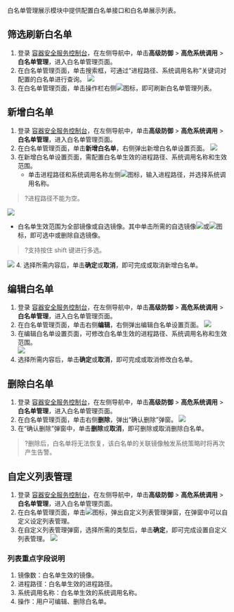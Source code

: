 白名单管理展示模块中提供配置白名单接口和白名单展示列表。

## 筛选刷新白名单
1. 登录 [容器安全服务控制台](https://console.cloud.tencent.com/tcss)，在左侧导航中，单击**高级防御** > **高危系统调用** > **白名单管理**，进入白名单管理页面。
2. 在白名单管理页面，单击搜索框，可通过“进程路径、系统调用名称”关键词对配置的白名单进行查询。
![](https://main.qcloudimg.com/raw/c92346edf8b76752abe50f2584996524.png)
3. 在白名单管理页面，单击操作栏右侧![](https://main.qcloudimg.com/raw/84b6cc4d2eabf9ed7fc0bea43503bb1d.png)图标，即可刷新白名单管理列表。

## 新增白名单
1. 登录 [容器安全服务控制台](https://console.cloud.tencent.com/tcss)，在左侧导航中，单击**高级防御** > **高危系统调用** > **白名单管理**，进入白名单管理页面。
2. 在白名单管理页面，单击**新增白名单**，右侧弹出新增白名单设置页面。
![](https://main.qcloudimg.com/raw/573507ac7dd787e5c3a49de1bbe2a355.png)
3. 在新增白名单设置页面，需配置白名单生效的进程路径、系统调用名称和生效范围。
   - 单击进程路径和系统调用名称左侧![](https://main.qcloudimg.com/raw/21ff3bd68750cb41c5ce662a24629cb3.png)图标，输入进程路径，并选择系统调用名称。
>?进程路径不能为空。
>
  ![](https://main.qcloudimg.com/raw/7665088996475bf22e77fd3a4037d90e.png)
   - 白名单生效范围为全部镜像或自选镜像。其中单击所需的自选镜像![](https://main.qcloudimg.com/raw/37d813d17a69271ce31b3233ad0a949e.png)或![](https://main.qcloudimg.com/raw/be9e47bccb644d8a099149bac4aef1e0.png)图标，即可选中或删除自选镜像。
>?支持按住 shift 键进行多选。
>
   ![](https://main.qcloudimg.com/raw/591c8fbcf6c2d1eab8d429bb9c409712.png)
4. 选择所需内容后，单击**确定**或**取消**，即可完成或取消新增白名单。

## 编辑白名单
1. 登录 [容器安全服务控制台](https://console.cloud.tencent.com/tcss)，在左侧导航中，单击**高级防御** > **高危系统调用** > **白名单管理**，进入白名单管理页面。
2. 在白名单管理页面，单击右侧**编辑**，右侧弹出编辑白名单设置页面。
![](https://main.qcloudimg.com/raw/92be4c4282fd2b82efa109c557e57c53.png)
3. 在编辑白名单设置页面，可修改白名单生效的进程路径、系统调用名称和生效范围。  
![](https://main.qcloudimg.com/raw/aac9e3415c16b7476e642c7344e9437b.png)
4. 选择所需内容后，单击**确定**或**取消**，即可完成或取消修改白名单。

## 删除白名单
1. 登录 [容器安全服务控制台](https://console.cloud.tencent.com/tcss)，在左侧导航中，单击**高级防御** > **高危系统调用** > **白名单管理**，进入白名单管理页面。
2. 在白名单管理页面，单击右侧**删除**，弹出“确认删除”弹窗。
![](https://main.qcloudimg.com/raw/77162daecfebd0abe37f027202fbb72e.png)
3. 在“确认删除”弹窗中，单击**删除**或**取消**，即可删除或取消删除白名单。
>?删除后，白名单将无法恢复，该白名单的关联镜像触发系统策略时将再次产生告警。

## 自定义列表管理
1. 登录 [容器安全服务控制台](https://console.cloud.tencent.com/tcss)，在左侧导航中，单击**高级防御** > **高危系统调用** > **白名单管理**，进入白名单管理页面。
2. 在白名单管理页面，单击![](https://main.qcloudimg.com/raw/d42b27540eef9bf90a9e30f96b500bf3.png)图标，弹出自定义列表管理弹窗，在弹窗中可以自定义设定列表管理。
3. 在自定义列表管理弹窗，选择所需的类型后，单击**确定**，即可完成设置自定义列表管理。
![](https://main.qcloudimg.com/raw/d1de9ed9016efebf662405637caadf59.png)

### 列表重点字段说明
1. 镜像数：白名单生效的镜像。
2. 进程路径：白名单生效的进程路径。
3. 系统调用名称：白名单生效的系统调用名称。
4. 操作：用户可编辑、删除白名单。
